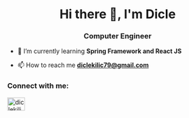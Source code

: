 <h1 align="center">Hi there 👋, I'm Dicle</h1>
<h3 align="center">Computer Engineer</h3>

- 🌱 I’m currently learning **Spring Framework and React JS**

- 📫 How to reach me **diclekilic79@gmail.com**

<h3 align="left">Connect with me:</h3>
<p align="left">
<a href="https://linkedin.com/in/diclekilicc" target="blank"><img align="center" src="https://raw.githubusercontent.com/rahuldkjain/github-profile-readme-generator/master/src/images/icons/Social/linked-in-alt.svg" alt="diclekilicc" height="30" width="40" /></a>
</p>
